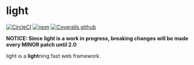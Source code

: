 # light

[![CircleCI](https://img.shields.io/circleci/project/github/ludicrousxyz/light.svg?label=ci%20status&style=for-the-badge)](https://circleci.com/gh/ludicrousxyz/light) [![npm](https://img.shields.io/npm/v/light.svg?label=npm%20version&style=for-the-badge)](https://www.npmjs.com/package/light) [![Coveralls github](https://img.shields.io/coveralls/github/ludicrousxyz/light.svg?label=code%20coverage&style=for-the-badge)](https://coveralls.io/github/ludicrousxyz/light)

**NOTICE: Since light is a work in progress, breaking changes will be made every MINOR patch until 2.0**

light is a **light**ning fast web framework.
